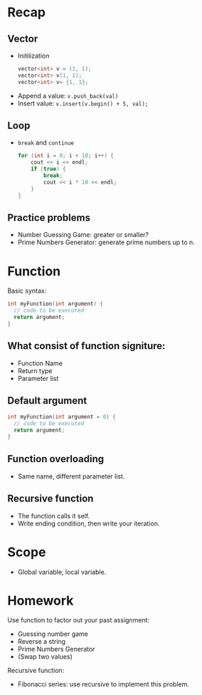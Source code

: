# Recap

## Vector
- Initilization
    ```C++
    vector<int> v = (1, 1);
    vector<int> v(1, 1);
    vector<int> v= {1, 1};
    ```
- Append a value: `v.push_back(val)`
- Insert value: `v.insert(v.begin() + 5, val);`

## Loop
- `break` and `continue`

    ```C++
    for (int i = 0; i < 10; i++) {
        cout << i << endl;
        if (true) {
            break;
            cout << i * 10 << endl;
        }
    }
    ```

## Practice problems
- Number Guessing Game: greater or smaller?
- Prime Numbers Generator: generate prime numbers up to n.


# Function
Basic syntax:
```C++
int myFunction(int argument) {
  // code to be executed
  return argument;
}
```

## What consist of function signiture:
- Function Name
- Return type
- Parameter list

## Default argument
```C++
int myFunction(int argument = 0) {
  // code to be executed
  return argument;
}
```

## Function overloading
- Same name, different parameter list.

## Recursive function
- The function calls it self.
- Write ending condition, then write your iteration.

# Scope
- Global variable, local variable.

# Homework

Use function to factor out your past assignment:
- Guessing number game
- Reverse a string
- Prime Numbers Generator
- (Swap two values)

Recursive function:
- Fibonacci series: use recursive to implement this problem.
